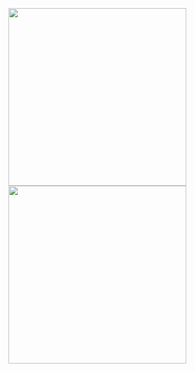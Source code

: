 <img align="left" src="https://cdn.discordapp.com/attachments/481023998059347969/905081918251466762/E9sW-maVEAA4m_C-removebg-preview.png" width=350> <img align="left" src="https://cdn.discordapp.com/attachments/481023998059347969/905081918251466762/E9sW-maVEAA4m_C-removebg-preview.png" width=350>
